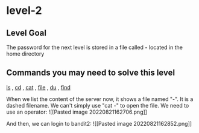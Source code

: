 # level-2

## Level Goal

The password for the next level is stored in a file called **-** located in the home directory

## Commands you may need to solve this level

[ls](https://man7.org/linux/man-pages/man1/ls.1.html) , [cd](https://man7.org/linux/man-pages/man1/cd.1p.html) , [cat](https://man7.org/linux/man-pages/man1/cat.1.html) , [file](https://man7.org/linux/man-pages/man1/file.1.html) , [du](https://man7.org/linux/man-pages/man1/du.1.html) , [find](https://man7.org/linux/man-pages/man1/find.1.html)


When we list the content of the server now, it shows a file named "-". It is a dashed filename. We can't simply use "cat -" to open the file. We need to use an operator:
![[Pasted image 20220821162706.png]]

And then, we can login to bandit2:
![[Pasted image 20220821162852.png]]